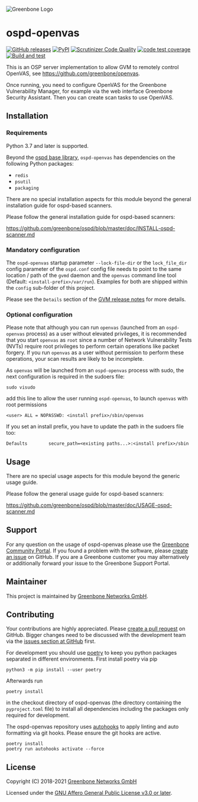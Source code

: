 ![Greenbone Logo](https://www.greenbone.net/wp-content/uploads/gb_logo_resilience_horizontal.png)

# ospd-openvas

[![GitHub releases](https://img.shields.io/github/release/greenbone/ospd-openvas.svg)](https://github.com/greenbone/ospd-openvas/releases)
 [![PyPI](https://img.shields.io/pypi/v/ospd-openvas.svg)](https://pypi.org/project/ospd-openvas/)
 [![Scrutinizer Code Quality](https://scrutinizer-ci.com/g/greenbone/ospd-openvas/badges/quality-score.png?b=ospd-openvas-21.04)](https://scrutinizer-ci.com/g/greenbone/ospd-openvas/?branch=ospd-openvas-21.04)
 [![code test coverage](https://codecov.io/gh/greenbone/ospd/branch/ospd-openvas-21.04/graphs/badge.svg)](https://codecov.io/gh/greenbone/ospd-openvas)
 [![Build and test](https://github.com/greenbone/ospd-openvas/actions/workflows/ci-python.yml/badge.svg?branch=ospd-openvas-21.04)](https://github.com/greenbone/ospd-openvas/actions/workflows/ci-python.yml?query=branch%3Aospd-openvas-21.04++)

This is an OSP server implementation to allow GVM to remotely control
OpenVAS, see <https://github.com/greenbone/openvas>.

Once running, you need to configure OpenVAS for the Greenbone Vulnerability
Manager, for example via the web interface Greenbone Security Assistant. Then
you can create scan tasks to use OpenVAS.

## Installation

### Requirements

Python 3.7 and later is supported.

Beyond the [ospd base library](https://github.com/greenbone/ospd),
`ospd-openvas` has dependencies on the following Python packages:

- `redis`
- `psutil`
- `packaging`

There are no special installation aspects for this module beyond the general
installation guide for ospd-based scanners.

Please follow the general installation guide for ospd-based scanners:

  <https://github.com/greenbone/ospd/blob/master/doc/INSTALL-ospd-scanner.md>

### Mandatory configuration

The `ospd-openvas` startup parameter `--lock-file-dir` or the `lock_file_dir` config
parameter of the `ospd.conf` config file needs to point to the same location / path of
the `gvmd` daemon and the `openvas` command line tool (Default: `<install-prefix>/var/run`).
Examples for both are shipped within the `config` sub-folder of this project.

Please see the `Details` section of the [GVM release notes](https://community.greenbone.net/t/gvm-20-08-stable-initial-release-2020-08-12/6312)
for more details.

### Optional configuration

Please note that although you can run `openvas` (launched from an `ospd-openvas`
process) as a user without elevated privileges, it is recommended that you start
`openvas` as `root` since a number of Network Vulnerability Tests (NVTs) require
root privileges to perform certain operations like packet forgery. If you run
`openvas` as a user without permission to perform these operations, your scan
results are likely to be incomplete.

As `openvas` will be launched from an `ospd-openvas` process with sudo,
the next configuration is required in the sudoers file:

    sudo visudo

add this line to allow the user running `ospd-openvas`, to launch `openvas`
with root permissions

    <user> ALL = NOPASSWD: <install prefix>/sbin/openvas

If you set an install prefix, you have to update the path in the sudoers
file too:

    Defaults        secure_path=<existing paths...>:<install prefix>/sbin

## Usage

There are no special usage aspects for this module beyond the generic usage
guide.

Please follow the general usage guide for ospd-based scanners:

  <https://github.com/greenbone/ospd/blob/master/doc/USAGE-ospd-scanner.md>

## Support

For any question on the usage of ospd-openvas please use the [Greenbone
Community Portal](https://community.greenbone.net/c/gse). If you found a problem
with the software, please [create an
issue](https://github.com/greenbone/ospd-openvas/issues) on GitHub. If you are a
Greenbone customer you may alternatively or additionally forward your issue to
the Greenbone Support Portal.

## Maintainer

This project is maintained by [Greenbone Networks
GmbH](https://www.greenbone.net/).

## Contributing

Your contributions are highly appreciated. Please [create a pull
request](https://github.com/greenbone/ospd-openvas/pulls) on GitHub. Bigger
changes need to be discussed with the development team via the [issues section
at GitHub](https://github.com/greenbone/ospd-openvas/issues) first.

For development you should use [poetry](https://python-poetry.org)
to keep you python packages separated in different environments. First install
poetry via pip

    python3 -m pip install --user poetry

Afterwards run

    poetry install

in the checkout directory of ospd-openvas (the directory containing the
`pyproject.toml` file) to install all dependencies including the packages only
required for development.

The ospd-openvas repository uses [autohooks](https://github.com/greenbone/autohooks)
to apply linting and auto formatting via git hooks. Please ensure the git hooks
are active.

    poetry install
    poetry run autohooks activate --force

## License

Copyright (C) 2018-2021 [Greenbone Networks GmbH](https://www.greenbone.net/)

Licensed under the [GNU Affero General Public License v3.0 or later](COPYING).
